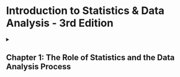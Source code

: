 # Introduction to Statistics & Data Analysis - 3rd Edition

  <details>
    <summary>
      <h2>Chapter 1: The Role of Statistics and the Data Analysis Process</h2>
    </summary>

  <p>O uso da estatística está cada vez mais disseminado no mundo atual por consequência de sua utilização e aplicação prática. Ainda assim, muitos acreditam que se trata de uma disicplina desnecessária e muitas vezes utilizada somente para fundamentar mentiras através dos dados coletados, campanhas de marketing suspiciosas, para dizer o mínimo, e narrativas sociais dos grupos sociais e econômicos dominantes. Contudo, a estatística é muito utilizada em várias áreas do conhecimento, de modo que ela se torna imprescindível em um mundo cada vez mais complexo e abarrotado de interações.</p>

  <p>Mesmo em meio à desconfianças, a estatística está se tornando mais popular entre o público que não contribui diariamente com ela. Isso porque ela dá ferramentas necessárias para pensar além do óbvio e do genérico, facilitando a compreensão dos eventos naturais e sociais e formando uma maneira de pensar para além da bestialidade social e individual. Nessa cadência, vão se formando mais e mais pessoas interessadas e pelos menos compreender sua utilidade prática.</p>

<br>
   
   ### 1.1: Three reasons to study statistics

   #### The first reason: To be informed

   <p>Para estar informado é necessário ser capaz de: Extrair informações de tabelas e gráficos; Seguir argumentos numéricos; Entender os básico de como dados devem ser reunidos, resumidos e analisados para derivar conclusões estatisticas.</p>

   #### The second reason: Making informed decisions

   <p>Para realizar julgamentos informados, é necessário: Decidir se a informação existente é adequada ou se informação adicional é necessária; Se necessário, coletar informações de um modo razoável e crítico; Resumir os dados disponíveis de um modo útil e informativo; Analisar os dados disponíveis; Derivar conclusões, tomar decisões e avaliar os de uma decisão incorreta.</p>

   #### The third reason: Evaluating decisions that affect your life

   <p>Uma compreensão de técnicas estatisticas permitirá a você questionar e avaliar decisões que afetam seu bem-estar.</p>

<br>

   ### 1.2 The Nature and Role of Variability

   <p>A Estatística é uma área do conhecimento que focar em coletar, analisar e tirar conclusões a partir de dados de um modo sensível e crítico. Um dos usos básicos de métodos estatíticos descritivos é aumentar nosso entendimento da natureza da varibilidade em uma população. Entender variabilidade nos permite distinguir entre valores comuns e incomuns. A habilidade para reconhecer valores incomuns na presenção da varibilidade é chave para a maioria dos procedimentos estatísticos e é também o que nos possibilita quantificar a chance de estar errado quando uma conclusão é baseada em dados de amostra.</p>

<br>

   ### 1.3 Statistics and the Data Analysis Process

   <p>Logo após que os dados foram coletados, o próximo passo no processo de análise de dados envolve organizar e resumir a informação. Tabelas, gráficos e resumos numéricos permitem maior entendimento e fornecem uma maneira efetiva de apresentar os dados. Métodos para organizar e resumir dados constituem a ramo da estatística conhecido como <i>Estatística descritiva</i>. Depois que os dados foram resumidos, nós frequentemente derivamos conclusões ou tomamos decisões baseadas nos dados. Isso, com frequência, envolve generalizar de um pequeno grupo de individuos ou objetos que foram estudados para um grupo bem maior. Métodos para retirar conclusões a partir de porções menores de grupos maiores é o outro ramo da estatítica conhecido como <i>Estatística inferencial</i></p>

   <p>A <b>Estatística inferencial</b> envolve generalizar a partir de uma amostra retirada de uma população. Porém, quando nós generalizamos corremos o risco de uma conclusão incorreta, pois a conclusão sobre uma população é baseada numa informação incompleta. Um aspecto importante ao desenvolver técnicas inferenciais envolve quantificar a chance de uma conclusão incorreta.</p>

   #### Definition:

   <p>A coleção inteira de indivíduos ou objetos sobre o qual a informação precisa ser extraída é chamada de <b>população</b> de interesse. Uma <b>amostra</b> é um subconjunto da população de interesse selecionada de maneira intencional.</p>

   <p><b>Estatítica descritiva</b> é o ramo da estatística que inclui métodos para organizar e resumir dados. <b>Estatística inferencial</b> é o ramo da estatística que envolve generalizar a partir de uma amostra de uma população e avaliar a confiabilidade de tais generalizações.</p>

   #### The Data analysis Process

   1. **Understanding the nature of the problem**:
   2. **Deciding what to measure and how to measure it**:
   3. **Data collection**:
   4. **Data summarization and preliminary analysis**:
   5. **Formal dta anlysis**:
   6. **Interepretation of results**:

<br>

  ### Exercises 1.1 - 1.9

  <ol>
    <li>Give a brief definition of the terms <i>descriptive statistics</i> and <i>inferential statistics</i>.</li>
    <li>Give a brief definition of the terms <i>population</i> and <i>sample</i>.</li>
    <li>Data from a poll conducted by Travelocity led to the following estimates: Approximately 40% of travelers check work email while on vacation, about 33% take cell phones on vacation in order to stay connected with work, and about 25% bring a laptop computer on vacation (San Luis Obispo Tribune, December 1, 2005). Are the given percentages population values or were they computed from a sample?</li>
    <li>Based on a study of 2121 children between the ages of one and four, researchers at the Medical College of Wisconsin concluded that there was an association between iron deficiency and the length of time that a child is bottle-fed (Milwaukee Journal Sentinel, November 26, 2005). Describe the sample and the population of interest for this study.</li>
    <li>The student senate at a university with 15,000 students is interested in the proportion of students who favor a change in the grading system to allow for plus and minus grades (e.g., B#, B, B$, rather than just B). Two hundred students are interviewed to determine their attitude toward this proposed change. What is the population of interest? What group of students constitutes the sample in this problem?</li>
    <li>The supervisors of a rural county are interested in the proportion of property owners who support the construction of a sewer system. Because it is too costly to contact all 7000 property owners, a survey of 500 owners (selected at random) is undertaken. Describe the population and sample for this problem.</li>
    <li>Representatives of the insurance industry wished to investigate the monetary loss resulting from earthquake damage to single-family dwellings in Northridge, California, in January 1994. From the set of all single-family homes in Northridge, 100 homes were selected for inspection. Describe the population and sample for this problem.</li>
    <li>A consumer group conducts crash tests of new model cars. To determine the severity of damage to 2006 Mazda 6s resulting from a 10-mph crash into a concrete wall, the research group tests six cars of this type and assesses the amount of damage. Describe the population and sample for this problem.</li>
    <li>A building contractor has a chance to buy an oddlot of 5000 used bricks at an auction. She is interested in determining the proportion of bricks in the lot that are cracked and therefore unusable for her current project, but she does not have enough time to inspect all 5000 bricks. Instead, she checks 100 bricks to determine whether each is cracked. Describe the population and sample for this problem.</li>  
  </ol>

  ### Answers 1.1 - 1.9

  <ol>
    <li>A estatística descritiva é ramo responsável por coletar, organizar e resumir os dados de modos que eles possam ser de utilidade para o objetivo da pesquisa. A estatística inferencial é o ramo responsável por generalizar a interepretação dos agrupamento de dados a partir de uma amostra menor e representativa de um grupo consideravelmente maior.</li>
    <li>População se refere à totalidade do grupo alvo da pesquisa. Já uma amostra se refere a uma porção selecionada desse grupo.</li>
    <li>Computed from a samples?</li>
    <li>A amostra desse estudo se refere às 2121 crianças avaliadas no estudo de deficiência de ferro. Já a população seria todas as criança com a idade entre 1 e 4</li>
    <li>A população de interesse são os 15 mil estudantes. Já a mostra são os 200 estudantes questionados sobre mudanças no sistema de notas.</li>
    <li>A população de interesse sãos 7000 fazendeiros. Já a amostra são os 500 fazendeiros que foram questionados sobre a construção de um sistema de esgoto.</li>
    <li>A populção de interesse são todos os proprietários das habitações em Northridge, California. Já a amostra foram os proprietários que tiveram suas casas inspecionadas.</li>
    <li>A população são todos os carros Mazda 6s que serão produzidos. Já a amostra foram os 6 carros utilizados nos testes de colisão</li>
    <li>A população são todos os 5000 blocos. Já a amostra foram os 100 blocos inspecionados.</li>
  </ol>

  <br>
   
   ### 1.4 Types of Data and Some Simple Graphical Displays

   #### Describing Data

   <p>Cada indivíduo, animal ou objeto possui características que o diferenciam ou não de outros de seu grupo e que podem se alterar ou não conforme o tempo. Essas características são chamadas de <b>variáveis</b> e são fundamentais na estatística. <b>Dados</b>, por sua vez, resultam da observação dessas variáveis. Depois que esse dados são medidos ou contados eles se tranformam em <b>conjunto de dados</b>, que podem univariados, bivariados, multivariados.</p>

   #### Definition: univariate, bivariate, multivariate

```mermaid
mindmap
  (**Conjunto de dados**)
    (Univariado)
    (Bivariado)
    (Multivariado)
```

   <p>Um conjunto de dados podem classificados conformes a quantidade diferentes de características (variáveis) observadas. Quando de somente uma característica é conhecido como <b>univariado</b>, quando de duas características sendo analisadas será do tipo <b>bivariado</b> e acima de duas características será do tipo <b>multivariado</b>.</p>

  #### Definition: Categorical and Numerical Data

```mermaid
mindmap
  (**Tipo de dados**)
    (Categórico / qualitativo)
      (Nominal)
        (Gênero, etinicidade ...)
      (Ordinal)
        (Condição econômica, nível educacional ...)
    (Numérico / quantitativo)
      (Discreto)
        (Notas, idade, altura...)
      (Contínuo)
        (Dinheiro em posse, peso...)
```

   <p>Logo após um conjunto de dados ser clasificado como univariado, bivariado ou multivariado conforme a quantidade de variáveis analisadas, as variáveis também possuem uma classificação conforme os tipos de dados.</p>

  <p>Variáveis numéricas são representadas por números. E quando esse números </p>

   
  </details>
